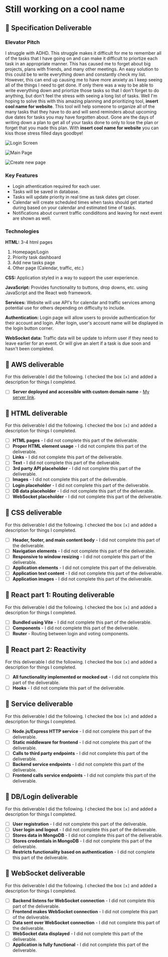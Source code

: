 # Still working on a cool name


## 🚀 Specification Deliverable

### Elevator Pitch

I struggle with ADHD. This struggle makes it difficult for me to remember all of the tasks that I have going on and can make it difficult to priortize each task in an appropriate manner. This has caused me to forget about big projects, plans with friends, and many other meetings. An easy solution to this could be to write everything down and constantly check my list. However, this can end up causing me to have more anxiety as I keep seeing all of the things I need to get done. If only there was a way to be able to write everything down and priortize those tasks so that I don't forget to do anything, but don't feel the stress with seeing a long list of tasks. Well I'm hoping to solve this with this amazing planning and prioritizing tool, **insert cool name for website**. This tool will help someone to organize all of the many tasks that they have to do and will send reminders about upcoming due dates for tasks you may have forgotten about. Gone are the days of writing down a plan to get all of your tasks done to only to lose the plan or forget that you made this plan. With **insert cool name for website** you can kiss those stress filled days goodbye!

![Login Screen](./Images/Login_screen.png)

![Main Page](./Images/Main_page.png)

![Create new page](./Images/Create_new_page.png)

### Key Features
* Login athentication required for each user.
* Tasks will be saved in database.
* Tasks will update priority in real time as task dates get closer.
* Calendar will create scheduled times when tasks should get started during based on your calendar and estimated time of tasks.
* Notifications about current traffic condiditons and leaving for next event are shown as well.

### Technologies

**HTML:** 3-4 html pages
1. Homepage/Login
2. Priority task dashboard
3. Add new tasks page
4. Other page (Calendar, traffic, etc.)

**CSS:** Application styled in a way to support the user experience.

**JavaScript:** Provides functionality to buttons, drop downs, etc. using JavaScript and the React web framework.

**Services:** Website will use API's for calendar and traffic services among potential use for others depending on difficulty to include.

**Authentication:** Login page will allow users to provide authentication for their account and login. After login, user's account name will be displayed in the login button corner.

**WebSocket data:** Traffic data will be update to inform user if they need to leave earlier for an event. Or will give an alert if a task is due soon and hasn't been completed.


## 🚀 AWS deliverable

For this deliverable I did the following. I checked the box `[x]` and added a description for things I completed.

- [ ] **Server deployed and accessible with custom domain name** - [My server link](https://yourdomainnamehere.click).

## 🚀 HTML deliverable

For this deliverable I did the following. I checked the box `[x]` and added a description for things I completed.

- [ ] **HTML pages** - I did not complete this part of the deliverable.
- [ ] **Proper HTML element usage** - I did not complete this part of the deliverable.
- [ ] **Links** - I did not complete this part of the deliverable.
- [ ] **Text** - I did not complete this part of the deliverable.
- [ ] **3rd party API placeholder** - I did not complete this part of the deliverable.
- [ ] **Images** - I did not complete this part of the deliverable.
- [ ] **Login placeholder** - I did not complete this part of the deliverable.
- [ ] **DB data placeholder** - I did not complete this part of the deliverable.
- [ ] **WebSocket placeholder** - I did not complete this part of the deliverable.

## 🚀 CSS deliverable

For this deliverable I did the following. I checked the box `[x]` and added a description for things I completed.

- [ ] **Header, footer, and main content body** - I did not complete this part of the deliverable.
- [ ] **Navigation elements** - I did not complete this part of the deliverable.
- [ ] **Responsive to window resizing** - I did not complete this part of the deliverable.
- [ ] **Application elements** - I did not complete this part of the deliverable.
- [ ] **Application text content** - I did not complete this part of the deliverable.
- [ ] **Application images** - I did not complete this part of the deliverable.

## 🚀 React part 1: Routing deliverable

For this deliverable I did the following. I checked the box `[x]` and added a description for things I completed.

- [ ] **Bundled using Vite** - I did not complete this part of the deliverable.
- [ ] **Components** - I did not complete this part of the deliverable.
- [ ] **Router** - Routing between login and voting components.

## 🚀 React part 2: Reactivity

For this deliverable I did the following. I checked the box `[x]` and added a description for things I completed.

- [ ] **All functionality implemented or mocked out** - I did not complete this part of the deliverable.
- [ ] **Hooks** - I did not complete this part of the deliverable.

## 🚀 Service deliverable

For this deliverable I did the following. I checked the box `[x]` and added a description for things I completed.

- [ ] **Node.js/Express HTTP service** - I did not complete this part of the deliverable.
- [ ] **Static middleware for frontend** - I did not complete this part of the deliverable.
- [ ] **Calls to third party endpoints** - I did not complete this part of the deliverable.
- [ ] **Backend service endpoints** - I did not complete this part of the deliverable.
- [ ] **Frontend calls service endpoints** - I did not complete this part of the deliverable.

## 🚀 DB/Login deliverable

For this deliverable I did the following. I checked the box `[x]` and added a description for things I completed.

- [ ] **User registration** - I did not complete this part of the deliverable.
- [ ] **User login and logout** - I did not complete this part of the deliverable.
- [ ] **Stores data in MongoDB** - I did not complete this part of the deliverable.
- [ ] **Stores credentials in MongoDB** - I did not complete this part of the deliverable.
- [ ] **Restricts functionality based on authentication** - I did not complete this part of the deliverable.

## 🚀 WebSocket deliverable

For this deliverable I did the following. I checked the box `[x]` and added a description for things I completed.

- [ ] **Backend listens for WebSocket connection** - I did not complete this part of the deliverable.
- [ ] **Frontend makes WebSocket connection** - I did not complete this part of the deliverable.
- [ ] **Data sent over WebSocket connection** - I did not complete this part of the deliverable.
- [ ] **WebSocket data displayed** - I did not complete this part of the deliverable.
- [ ] **Application is fully functional** - I did not complete this part of the deliverable.
